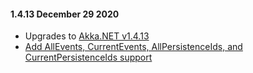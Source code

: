 #### 1.4.13 December 29 2020 ####
* Upgrades to [Akka.NET v1.4.13](https://github.com/akkadotnet/akka.net/releases/tag/1.4.13)
* [Add AllEvents, CurrentEvents, AllPersistenceIds, and CurrentPersistenceIds support](https://github.com/akkadotnet/Akka.Persistence.SqlServer/pull/182)